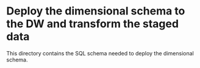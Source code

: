 # Deploy the dimensional schema to the DW and transform the staged data

This directory contains the SQL schema needed to deploy the dimensional schema.
